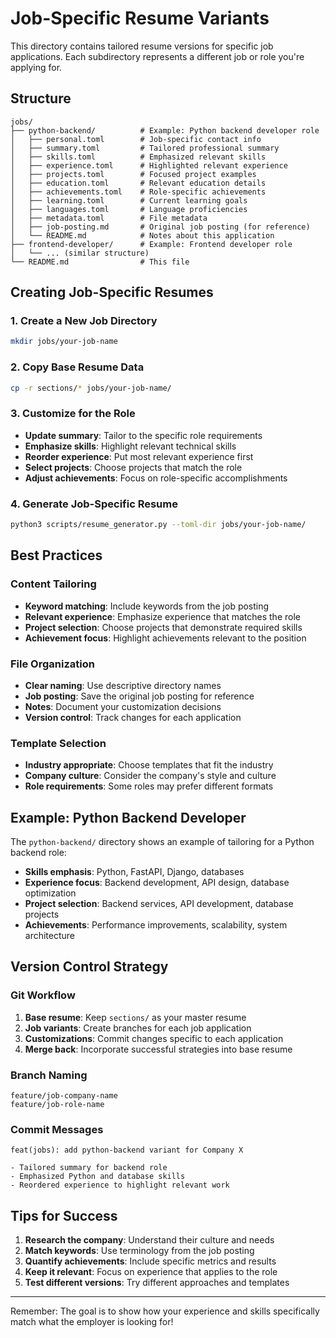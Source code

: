 # Job-Specific Resume Variants

This directory contains tailored resume versions for specific job applications. Each subdirectory represents a different job or role you're applying for.

## Structure

```
jobs/
├── python-backend/          # Example: Python backend developer role
│   ├── personal.toml        # Job-specific contact info
│   ├── summary.toml         # Tailored professional summary
│   ├── skills.toml          # Emphasized relevant skills
│   ├── experience.toml      # Highlighted relevant experience
│   ├── projects.toml        # Focused project examples
│   ├── education.toml       # Relevant education details
│   ├── achievements.toml    # Role-specific achievements
│   ├── learning.toml        # Current learning goals
│   ├── languages.toml       # Language proficiencies
│   ├── metadata.toml        # File metadata
│   ├── job-posting.md       # Original job posting (for reference)
│   └── README.md            # Notes about this application
├── frontend-developer/      # Example: Frontend developer role
│   └── ... (similar structure)
└── README.md                # This file
```

## Creating Job-Specific Resumes

### 1. Create a New Job Directory
```bash
mkdir jobs/your-job-name
```

### 2. Copy Base Resume Data
```bash
cp -r sections/* jobs/your-job-name/
```

### 3. Customize for the Role
- **Update summary**: Tailor to the specific role requirements
- **Emphasize skills**: Highlight relevant technical skills
- **Reorder experience**: Put most relevant experience first
- **Select projects**: Choose projects that match the role
- **Adjust achievements**: Focus on role-specific accomplishments

### 4. Generate Job-Specific Resume
```bash
python3 scripts/resume_generator.py --toml-dir jobs/your-job-name/
```

## Best Practices

### Content Tailoring
- **Keyword matching**: Include keywords from the job posting
- **Relevant experience**: Emphasize experience that matches the role
- **Project selection**: Choose projects that demonstrate required skills
- **Achievement focus**: Highlight achievements relevant to the position

### File Organization
- **Clear naming**: Use descriptive directory names
- **Job posting**: Save the original job posting for reference
- **Notes**: Document your customization decisions
- **Version control**: Track changes for each application

### Template Selection
- **Industry appropriate**: Choose templates that fit the industry
- **Company culture**: Consider the company's style and culture
- **Role requirements**: Some roles may prefer different formats

## Example: Python Backend Developer

The `python-backend/` directory shows an example of tailoring for a Python backend role:

- **Skills emphasis**: Python, FastAPI, Django, databases
- **Experience focus**: Backend development, API design, database optimization
- **Project selection**: Backend services, API development, database projects
- **Achievements**: Performance improvements, scalability, system architecture

## Version Control Strategy

### Git Workflow
1. **Base resume**: Keep `sections/` as your master resume
2. **Job variants**: Create branches for each job application
3. **Customizations**: Commit changes specific to each application
4. **Merge back**: Incorporate successful strategies into base resume

### Branch Naming
```
feature/job-company-name
feature/job-role-name
```

### Commit Messages
```
feat(jobs): add python-backend variant for Company X

- Tailored summary for backend role
- Emphasized Python and database skills
- Reordered experience to highlight relevant work
```

## Tips for Success

1. **Research the company**: Understand their culture and needs
2. **Match keywords**: Use terminology from the job posting
3. **Quantify achievements**: Include specific metrics and results
4. **Keep it relevant**: Focus on experience that applies to the role
5. **Test different versions**: Try different approaches and templates

---

Remember: The goal is to show how your experience and skills specifically match what the employer is looking for! 